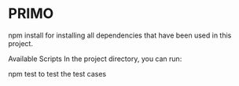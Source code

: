 # PRIMO

npm install for installing all dependencies that have been used in this project.

Available Scripts
In the project directory, you can run:

npm test
to test the test cases
